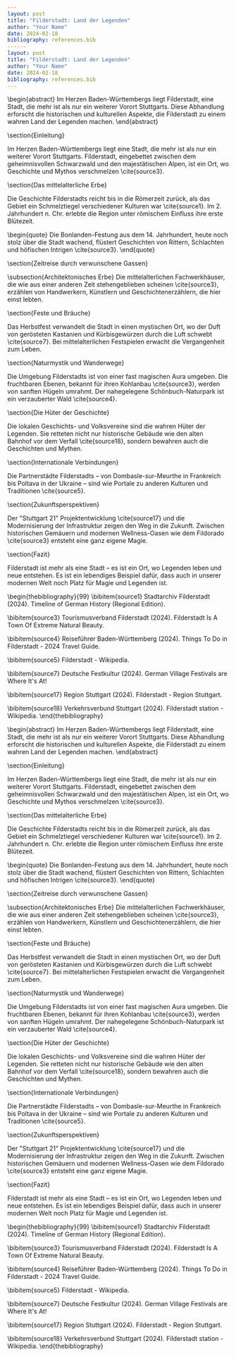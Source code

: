 ```yaml
---
layout: post
title: "Filderstadt: Land der Legenden"
author: "Your Name"
date: 2024-02-18
bibliography: references.bib
------
layout: post
title: "Filderstadt: Land der Legenden"
author: "Your Name"
date: 2024-02-18
bibliography: references.bib
---
```


\begin{abstract}
Im Herzen Baden-Württembergs liegt Filderstadt, eine Stadt, die mehr ist als nur ein weiterer Vorort Stuttgarts. Diese Abhandlung erforscht die historischen und kulturellen Aspekte, die Filderstadt zu einem wahren Land der Legenden machen.
\end{abstract}

\section{Einleitung}

Im Herzen Baden-Württembergs liegt eine Stadt, die mehr ist als nur ein weiterer Vorort Stuttgarts. Filderstadt, eingebettet zwischen dem geheimnisvollen Schwarzwald und den majestätischen Alpen, ist ein Ort, wo Geschichte und Mythos verschmelzen \cite{source3}.

\section{Das mittelalterliche Erbe}

Die Geschichte Filderstadts reicht bis in die Römerzeit zurück, als das Gebiet ein Schmelztiegel verschiedener Kulturen war \cite{source1}. Im 2. Jahrhundert n. Chr. erlebte die Region unter römischem Einfluss ihre erste Blütezeit.

\begin{quote}
Die Bonlanden-Festung aus dem 14. Jahrhundert, heute noch stolz über die Stadt wachend, flüstert Geschichten von Rittern, Schlachten und höfischen Intrigen \cite{source3}.
\end{quote}

\section{Zeitreise durch verwunschene Gassen}

\subsection{Architektonisches Erbe}
Die mittelalterlichen Fachwerkhäuser, die wie aus einer anderen Zeit stehengeblieben scheinen \cite{source3}, erzählen von Handwerkern, Künstlern und Geschichtenerzählern, die hier einst lebten.

\section{Feste und Bräuche}

Das Herbstfest verwandelt die Stadt in einen mystischen Ort, wo der Duft von gerösteten Kastanien und Kürbisgewürzen durch die Luft schwebt \cite{source7}. Bei mittelalterlichen Festspielen erwacht die Vergangenheit zum Leben.

\section{Naturmystik und Wanderwege}

Die Umgebung Filderstadts ist von einer fast magischen Aura umgeben. Die fruchtbaren Ebenen, bekannt für ihren Kohlanbau \cite{source3}, werden von sanften Hügeln umrahmt. Der nahegelegene Schönbuch-Naturpark ist ein verzauberter Wald \cite{source4}.

\section{Die Hüter der Geschichte}

Die lokalen Geschichts- und Volksvereine sind die wahren Hüter der Legenden. Sie retteten nicht nur historische Gebäude wie den alten Bahnhof vor dem Verfall \cite{source18}, sondern bewahren auch die Geschichten und Mythen.

\section{Internationale Verbindungen}

Die Partnerstädte Filderstadts – von Dombasle-sur-Meurthe in Frankreich bis Poltava in der Ukraine – sind wie Portale zu anderen Kulturen und Traditionen \cite{source5}.

\section{Zukunftsperspektiven}

Der "Stuttgart 21" Projektentwicklung \cite{source17} und die Modernisierung der Infrastruktur zeigen den Weg in die Zukunft. Zwischen historischen Gemäuern und modernen Wellness-Oasen wie dem Fildorado \cite{source3} entsteht eine ganz eigene Magie.

\section{Fazit}

Filderstadt ist mehr als eine Stadt – es ist ein Ort, wo Legenden leben und neue entstehen. Es ist ein lebendiges Beispiel dafür, dass auch in unserer modernen Welt noch Platz für Magie und Legenden ist.

\begin{thebibliography}{99}
\bibitem{source1} Stadtarchiv Filderstadt (2024). Timeline of German History (Regional Edition).

\bibitem{source3} Tourismusverband Filderstadt (2024). Filderstadt Is A Town Of Extreme Natural Beauty.

\bibitem{source4} Reiseführer Baden-Württemberg (2024). Things To Do in Filderstadt - 2024 Travel Guide.

\bibitem{source5} Filderstadt - Wikipedia.

\bibitem{source7} Deutsche Festkultur (2024). German Village Festivals are Where It's At!

\bibitem{source17} Region Stuttgart (2024). Filderstadt - Region Stuttgart.

\bibitem{source18} Verkehrsverbund Stuttgart (2024). Filderstadt station - Wikipedia.
\end{thebibliography}

\begin{abstract}
Im Herzen Baden-Württembergs liegt Filderstadt, eine Stadt, die mehr ist als nur ein weiterer Vorort Stuttgarts. Diese Abhandlung erforscht die historischen und kulturellen Aspekte, die Filderstadt zu einem wahren Land der Legenden machen.
\end{abstract}

\section{Einleitung}

Im Herzen Baden-Württembergs liegt eine Stadt, die mehr ist als nur ein weiterer Vorort Stuttgarts. Filderstadt, eingebettet zwischen dem geheimnisvollen Schwarzwald und den majestätischen Alpen, ist ein Ort, wo Geschichte und Mythos verschmelzen \cite{source3}.

\section{Das mittelalterliche Erbe}

Die Geschichte Filderstadts reicht bis in die Römerzeit zurück, als das Gebiet ein Schmelztiegel verschiedener Kulturen war \cite{source1}. Im 2. Jahrhundert n. Chr. erlebte die Region unter römischem Einfluss ihre erste Blütezeit.

\begin{quote}
Die Bonlanden-Festung aus dem 14. Jahrhundert, heute noch stolz über die Stadt wachend, flüstert Geschichten von Rittern, Schlachten und höfischen Intrigen \cite{source3}.
\end{quote}

\section{Zeitreise durch verwunschene Gassen}

\subsection{Architektonisches Erbe}
Die mittelalterlichen Fachwerkhäuser, die wie aus einer anderen Zeit stehengeblieben scheinen \cite{source3}, erzählen von Handwerkern, Künstlern und Geschichtenerzählern, die hier einst lebten.

\section{Feste und Bräuche}

Das Herbstfest verwandelt die Stadt in einen mystischen Ort, wo der Duft von gerösteten Kastanien und Kürbisgewürzen durch die Luft schwebt \cite{source7}. Bei mittelalterlichen Festspielen erwacht die Vergangenheit zum Leben.

\section{Naturmystik und Wanderwege}

Die Umgebung Filderstadts ist von einer fast magischen Aura umgeben. Die fruchtbaren Ebenen, bekannt für ihren Kohlanbau \cite{source3}, werden von sanften Hügeln umrahmt. Der nahegelegene Schönbuch-Naturpark ist ein verzauberter Wald \cite{source4}.

\section{Die Hüter der Geschichte}

Die lokalen Geschichts- und Volksvereine sind die wahren Hüter der Legenden. Sie retteten nicht nur historische Gebäude wie den alten Bahnhof vor dem Verfall \cite{source18}, sondern bewahren auch die Geschichten und Mythen.

\section{Internationale Verbindungen}

Die Partnerstädte Filderstadts – von Dombasle-sur-Meurthe in Frankreich bis Poltava in der Ukraine – sind wie Portale zu anderen Kulturen und Traditionen \cite{source5}.

\section{Zukunftsperspektiven}

Der "Stuttgart 21" Projektentwicklung \cite{source17} und die Modernisierung der Infrastruktur zeigen den Weg in die Zukunft. Zwischen historischen Gemäuern und modernen Wellness-Oasen wie dem Fildorado \cite{source3} entsteht eine ganz eigene Magie.

\section{Fazit}

Filderstadt ist mehr als eine Stadt – es ist ein Ort, wo Legenden leben und neue entstehen. Es ist ein lebendiges Beispiel dafür, dass auch in unserer modernen Welt noch Platz für Magie und Legenden ist.

\begin{thebibliography}{99}
\bibitem{source1} Stadtarchiv Filderstadt (2024). Timeline of German History (Regional Edition).

\bibitem{source3} Tourismusverband Filderstadt (2024). Filderstadt Is A Town Of Extreme Natural Beauty.

\bibitem{source4} Reiseführer Baden-Württemberg (2024). Things To Do in Filderstadt - 2024 Travel Guide.

\bibitem{source5} Filderstadt - Wikipedia.

\bibitem{source7} Deutsche Festkultur (2024). German Village Festivals are Where It's At!

\bibitem{source17} Region Stuttgart (2024). Filderstadt - Region Stuttgart.

\bibitem{source18} Verkehrsverbund Stuttgart (2024). Filderstadt station - Wikipedia.
\end{thebibliography}
